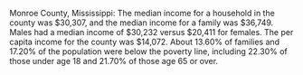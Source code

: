 Monroe County, Mississippi: The median income for a household in the county was $30,307, and the median income for a family was $36,749. Males had a median income of $30,232 versus $20,411 for females. The per capita income for the county was $14,072.  About 13.60% of families and 17.20% of the population were below the poverty line, including 22.30% of those under age 18 and 21.70% of those age 65 or over.
